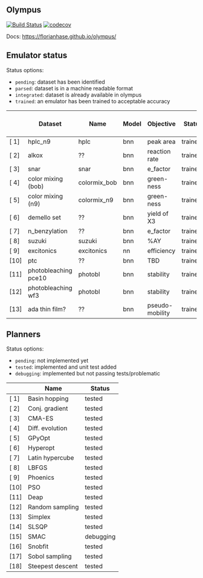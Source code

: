 ## Olympus
[![Build Status](https://travis-ci.com/FlorianHase/olympus.svg?token=bMWWqBdm3xytautMLsPK&branch=dev)](https://travis-ci.com/FlorianHase/olympus)
[![codecov](https://codecov.io/gh/FlorianHase/olympus/branch/flo/graph/badge.svg?token=FyvePgBDQ5)](https://codecov.io/gh/FlorianHase/olympus)

Docs: https://florianhase.github.io/olympus/

## Emulator status

Status options:
* `pending`:    dataset has been identified
* `parsed`:     dataset is in a machine readable format
* `integrated`: dataset is already available in olympus
* `trained`:    an emulator has been trained to acceptable accuracy

|    | Dataset              | Name         | Model | Objective       | Status     | Test R2 score |
|----|----------------------|--------------|-------|-----------------|------------|---------------|
|[ 1]| hplc_n9              | hplc         | bnn   | peak area       | trained    | 0.98          |
|[ 2]| alkox                | ??           | bnn   | reaction rate   | trained    | 0.94          |
|[ 3]| snar                 | snar         | bnn   | e_factor        | trained    | 0.99          |
|[ 4]| color mixing (bob)   | colormix_bob | bnn   | green-ness      | trained    | 0.94          |
|[ 5]| color mixing (n9)    | colormix_n9  | bnn   | green-ness      | trained    | 0.94          |
|[ 6]| demello set          | ??           | bnn   | yield of X3     | trained    | 0.99          |
|[ 7]| n_benzylation        | ??           | bnn   | e_factor        | trained    | 0.98          |
|[ 8]| suzuki               | suzuki       | bnn   | %AY             | trained    | 0.99          |
|[ 9]| excitonics           | excitonics   | nn    | efficiency      | trained?   | 0.69          |
|[10]| ptc                  | ??           | bnn   | TBD             | trained    | 0.99          |
|[11]| photobleaching pce10 | photobl      | bnn   | stability       | trained    | 0.93          |
|[12]| photobleaching wf3   | photobl      | bnn   | stability       | trained    | 0.89          |
|[13]| ada thin film?       | ??           | bnn   | pseudo-mobility | trained    | 0.64          |

## Planners

Status options:
* `pending`: not implemented yet
* `tested`:  implemented and unit test added
* `debugging`: implemented but not passing tests/problematic

|    | Name             | Status     |
|----|------------------|------------|
|[ 1]| Basin hopping    | tested     |
|[ 2]| Conj. gradient   | tested     |
|[ 3]| CMA-ES           | tested     |
|[ 4]| Diff. evolution  | tested     |
|[ 5]| GPyOpt           | tested     |
|[ 6]| Hyperopt         | tested     |
|[ 7]| Latin hypercube  | tested     |
|[ 8]| LBFGS            | tested     |
|[ 9]| Phoenics         | tested     |
|[10]| PSO              | tested     |
|[11]| Deap             | tested     |
|[12]| Random sampling  | tested     |
|[13]| Simplex          | tested     |
|[14]| SLSQP            | tested     |
|[15]| SMAC             | debugging  |
|[16]| Snobfit          | tested     |
|[17]| Sobol sampling   | tested     |
|[18]| Steepest descent | tested     |
